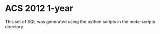 ACS 2012 1-year
===============

This set of SQL was generated using the python scripts in the meta-scripts
directory.
